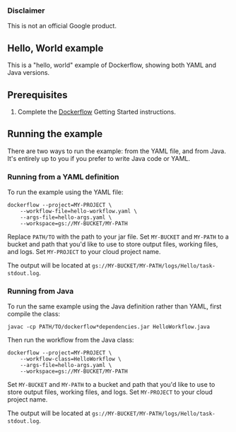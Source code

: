 ### Disclaimer

This is not an official Google product.

## Hello, World example

This is a "hello, world" example of Dockerflow, showing both YAML and Java versions.

## Prerequisites

1. Complete the [Dockerflow](/googlegenomics/dockerflow) Getting Started instructions.

## Running the example

There are two ways to run the example: from the YAML file, and from Java. It's entirely up to you
if you prefer to write Java code or YAML.

### Running from a YAML definition

To run the example using the YAML file:

	dockerflow --project=MY-PROJECT \
	    --workflow-file=hello-workflow.yaml \
	    --args-file=hello-args.yaml \
	    --workspace=gs://MY-BUCKET/MY-PATH

Replace `PATH/TO` with the path to your jar file.
Set `MY-BUCKET` and `MY-PATH` to a bucket and path that you'd like to use to store output
files, working files, and logs. Set `MY-PROJECT` to your cloud project name.

The output will be located at `gs://MY-BUCKET/MY-PATH/logs/Hello/task-stdout.log`.

### Running from Java

To run the same example using the Java definition rather than YAML, first compile the class:

	javac -cp PATH/TO/dockerflow*dependencies.jar HelloWorkflow.java

Then run the workflow from the Java class:

	dockerflow --project=MY-PROJECT \
	    --workflow-class=HelloWorkflow \
	    --args-file=hello-args.yaml \
	    --workspace=gs://MY-BUCKET/MY-PATH

Set `MY-BUCKET` and `MY-PATH` to a bucket and path that you'd like to use to store output
files, working files, and logs. Set `MY-PROJECT` to your cloud project name.

The output will be located at `gs://MY-BUCKET/MY-PATH/logs/Hello/task-stdout.log`.
